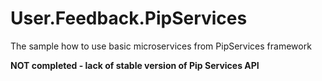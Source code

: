 # User.Feedback.PipServices
The sample how to use basic microservices from PipServices framework

**NOT completed - lack of stable version of Pip Services API**
